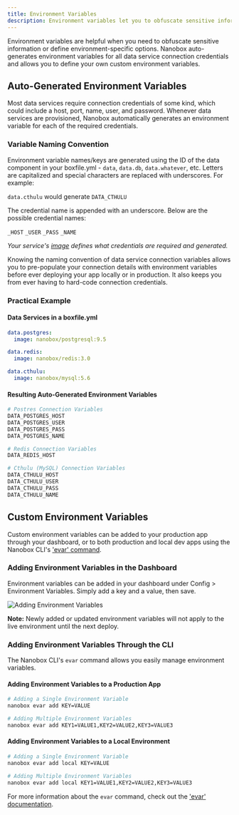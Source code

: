 ```yaml
---
title: Environment Variables
description: Environment variables let you to obfuscate sensitive information or define environment-specific options. Managing evars with Nanobox is simple.
---
```


Environment variables are helpful when you need to obfuscate sensitive information or define environment-specific options. Nanobox auto-generates environment variables for all data service connection credentials and allows you to define your own custom environment variables.

## Auto-Generated Environment Variables
Most data services require connection credentials of some kind, which could include a host, port, name, user, and password. Whenever data services are provisioned, Nanobox automatically generates an environment variable for each of the required credentials.

### Variable Naming Convention
Environment variable names/keys are generated using the ID of the data component in your boxfile.yml - `data`, `data.db`, `data.whatever`, etc. Letters are capitalized and special characters are replaced with underscores. For example:

`data.cthulu` would generate `DATA_CTHULU`

The credential name is appended with an underscore. Below are the possible credential names:

`_HOST` `_USER` `_PASS` `_NAME`  

*Your service's [image](/images/) defines what credentials are required and generated.*

Knowing the naming convention of data service connection variables allows you to pre-populate your connection details with environment variables before ever deploying your app locally or in production. It also keeps you from ever having to hard-code connection credentials.

### Practical Example

#### Data Services in a boxfile.yml
```yaml
data.postgres:
  image: nanobox/postgresql:9.5

data.redis:
  image: nanobox/redis:3.0

data.cthulu:
  image: nanobox/mysql:5.6
```

#### Resulting Auto-Generated Environment Variables
```bash
# Postres Connection Variables
DATA_POSTGRES_HOST
DATA_POSTGRES_USER
DATA_POSTGRES_PASS
DATA_POSTGRES_NAME

# Redis Connection Variables
DATA_REDIS_HOST

# Cthulu (MySQL) Connection Variables
DATA_CTHULU_HOST
DATA_CTHULU_USER
DATA_CTHULU_PASS
DATA_CTHULU_NAME
```

## Custom Environment Variables
Custom environment variables can be added to your production app through your dashboard, or to both production and local dev apps using the Nanobox CLI's ['evar' command](/cli/evar/).

### Adding Environment Variables in the Dashboard
Environment variables can be added in your dashboard under Config > Environment Variables. Simply add a key and a value, then save.

![Adding Environment Variables](/src-images/evar-add.png)

**Note:** Newly added or updated environment variables will not apply to the live environment until the next deploy.

### Adding Environment Variables Through the CLI
The Nanobox CLI's `evar` command allows you easily manage environment variables.

#### Adding Environment Variables to a Production App
```bash
# Adding a Single Environment Variable
nanobox evar add KEY=VALUE

# Adding Multiple Environment Variables
nanobox evar add KEY1=VALUE1,KEY2=VALUE2,KEY3=VALUE3
```

#### Adding Environment Variables to a Local Environment
```bash
# Adding a Single Environment Variable
nanobox evar add local KEY=VALUE

# Adding Multiple Environment Variables
nanobox evar add local KEY1=VALUE1,KEY2=VALUE2,KEY3=VALUE3
```

For more information about the `evar` command, check out the ['evar' documentation](/cli/evar/).
